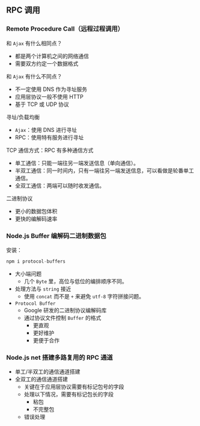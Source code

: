 ## RPC 调用
### Remote Procedure Call（远程过程调用）
和 `Ajax` 有什么相同点？
- 都是两个计算机之间的网络通信
- 需要双方约定一个数据格式

和 `Ajax` 有什么不同点？
- 不一定使用 DNS 作为寻址服务
- 应用层协议一般不使用 HTTP
- 基于 TCP 或 UDP 协议

寻址/负载均衡
- `Ajax`：使用 DNS 进行寻址
- RPC：使用特有服务进行寻址

TCP 通信方式：RPC 有多种通信方式
- 单工通信：只能一端往另一端发送信息（单向通信）。
- 半双工通信：同一时间内，只有一端往另一端发送信息，可以看做是轮番单工通信。
- 全双工通信：两端可以随时收发通信。

二进制协议
- 更小的数据包体积
- 更快的编解码速率

### Node.js Buffer 编解码二进制数据包
安装：
```js
npm i protocol-buffers
```
- 大小端问题
  - 几个 `Byte` 里，高位与低位的编排顺序不同。
- 处理方法与 `string` 接近
  - 使用 `concat` 而不是 `+` 来避免 `utf-8` 字符拼接问题。
- `Protocol Buffer`
  - Google 研发的二进制协议编解码库
  - 通过协议文件控制 `Buffer` 的格式
    - 更直观
    - 更好维护
    - 更便于合作

### Node.js net 搭建多路复用的 RPC 通道
- 单工/半双工的通信通道搭建
- 全双工的通信通道搭建
  - 关键在于应用层协议需要有标记包号的字段
  - 处理以下情况，需要有标记包长的字段
    - 粘包
    - 不完整包
  - 错误处理